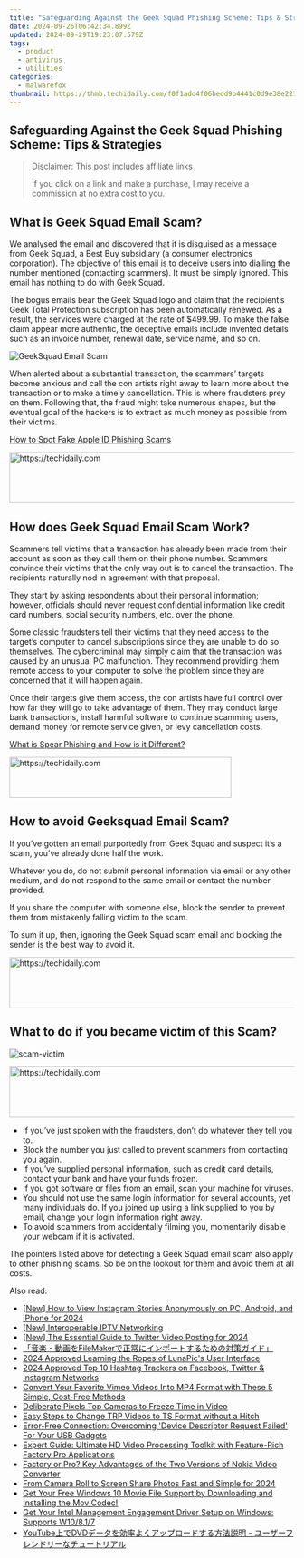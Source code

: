 ```yaml
---
title: "Safeguarding Against the Geek Squad Phishing Scheme: Tips & Strategies"
date: 2024-09-26T06:42:34.899Z
updated: 2024-09-29T19:23:07.579Z
tags:
  - product
  - antivirus
  - utilities
categories:
  - malwarefox
thumbnail: https://thmb.techidaily.com/f0f1add4f06bedd9b4441c0d9e38e221d87204ef26ea2cde0e10ae3ca9b9c9f6.jpg
---
```


## Safeguarding Against the Geek Squad Phishing Scheme: Tips & Strategies

>  Disclaimer: This post includes affiliate links
>
>  If you click on a link and make a purchase, I may receive a commission at no extra cost to you.
>

## What is Geek Squad Email Scam?

We analysed the email and discovered that it is disguised as a message from Geek Squad, a Best Buy subsidiary (a consumer electronics corporation). The objective of this email is to deceive users into dialling the number mentioned (contacting scammers). It must be simply ignored. This email has nothing to do with Geek Squad.

The bogus emails bear the Geek Squad logo and claim that the recipient’s Geek Total Protection subscription has been automatically renewed. As a result, the services were charged at the rate of $499.99\. To make the false claim appear more authentic, the deceptive emails include invented details such as an invoice number, renewal date, service name, and so on.

![GeekSquad Email Scam](https://www.malwarefox.com/wp-content/uploads/2022/10/geek-squad-scam.webp "GeekSquad Email Scam")

When alerted about a substantial transaction, the scammers’ targets become anxious and call the con artists right away to learn more about the transaction or to make a timely cancellation. This is where fraudsters prey on them. Following that, the fraud might take numerous shapes, but the eventual goal of the hackers is to extract as much money as possible from their victims.

[How to Spot Fake Apple ID Phishing Scams](https://tools.techidaily.com/malwarefox/products/)

<!-- affiliate ads begin -->
<a href="https://ephamedtechinc.pxf.io/c/5597632/2139322/26400" target="_top" id="2139322">
  <img src="//a.impactradius-go.com/display-ad/26400-2139322" border="0" alt="https://techidaily.com" width="728" height="90"/>
</a>
<img height="0" width="0" src="https://ephamedtechinc.pxf.io/i/5597632/2139322/26400" style="position:absolute;visibility:hidden;" border="0" />
<!-- affiliate ads end -->

## How does Geek Squad Email Scam Work?

Scammers tell victims that a transaction has already been made from their account as soon as they call them on their phone number. Scammers convince their victims that the only way out is to cancel the transaction. The recipients naturally nod in agreement with that proposal.

They start by asking respondents about their personal information; however, officials should never request confidential information like credit card numbers, social security numbers, etc. over the phone.

Some classic fraudsters tell their victims that they need access to the target’s computer to cancel subscriptions since they are unable to do so themselves. The cybercriminal may simply claim that the transaction was caused by an unusual PC malfunction. They recommend providing them remote access to your computer to solve the problem since they are concerned that it will happen again.

Once their targets give them access, the con artists have full control over how far they will go to take advantage of them. They may conduct large bank transactions, install harmful software to continue scamming users, demand money for remote service given, or levy cancellation costs.

[What is Spear Phishing and How is it Different?](https://tools.techidaily.com/malwarefox/products/)

<!-- affiliate ads begin -->
<a href="https://aligracehair.sjv.io/c/5597632/2135359/19272" target="_top" id="2135359">
  <img src="//a.impactradius-go.com/display-ad/19272-2135359" border="0" alt="https://techidaily.com" width="392" height="72"/>
</a>
<img height="0" width="0" src="https://aligracehair.sjv.io/i/5597632/2135359/19272" style="position:absolute;visibility:hidden;" border="0" />
<!-- affiliate ads end -->

## How to avoid Geeksquad Email Scam?

If you’ve gotten an email purportedly from Geek Squad and suspect it’s a scam, you’ve already done half the work.

Whatever you do, do not submit personal information via email or any other medium, and do not respond to the same email or contact the number provided.

If you share the computer with someone else, block the sender to prevent them from mistakenly falling victim to the scam.

To sum it up, then, ignoring the Geek Squad scam email and blocking the sender is the best way to avoid it.

<!-- affiliate ads begin -->
<a href="https://appsumo.8odi.net/c/5597632/2111994/7443" target="_top" id="2111994">
  <img src="//a.impactradius-go.com/display-ad/7443-2111994" border="0" alt="https://techidaily.com" width="728" height="90"/>
</a>
<img height="0" width="0" src="https://appsumo.8odi.net/i/5597632/2111994/7443" style="position:absolute;visibility:hidden;" border="0" />
<!-- affiliate ads end -->

## What to do if you became victim of this Scam?

![](https://www.malwarefox.com/wp-content/uploads/2022/10/scam-victim.webp "scam-victim")

<!-- affiliate ads begin -->
<a href="https://appsumo.8odi.net/c/5597632/2118319/7443" target="_top" id="2118319">
  <img src="//a.impactradius-go.com/display-ad/7443-2118319" border="0" alt="https://techidaily.com" width="728" height="90"/>
</a>
<img height="0" width="0" src="https://appsumo.8odi.net/i/5597632/2118319/7443" style="position:absolute;visibility:hidden;" border="0" />
<!-- affiliate ads end -->

* If you’ve just spoken with the fraudsters, don’t do whatever they tell you to.
* Block the number you just called to prevent scammers from contacting you again.
* If you’ve supplied personal information, such as credit card details, contact your bank and have your funds frozen.
* If you got software or files from an email, scan your machine for viruses.
* You should not use the same login information for several accounts, yet many individuals do. If you joined up using a link supplied to you by email, change your login information right away.
* To avoid scammers from accidentally filming you, momentarily disable your webcam if it is activated.

The pointers listed above for detecting a Geek Squad email scam also apply to other phishing scams. So be on the lookout for them and avoid them at all costs.

<ins class="adsbygoogle"
     style="display:block"
     data-ad-format="autorelaxed"
     data-ad-client="ca-pub-7571918770474297"
     data-ad-slot="1223367746"></ins>

<ins class="adsbygoogle"
     style="display:block"
     data-ad-client="ca-pub-7571918770474297"
     data-ad-slot="8358498916"
     data-ad-format="auto"
     data-full-width-responsive="true"></ins>

<span class="atpl-alsoreadstyle">Also read:</span>
<div><ul>
<li><a href="https://instagram-videos.techidaily.com/new-how-to-view-instagram-stories-anonymously-on-pc-android-and-iphone-for-2024/"><u>[New] How to View Instagram Stories Anonymously on PC, Android, and iPhone for 2024</u></a></li>
<li><a href="https://screen-sharing-recording.techidaily.com/new-interoperable-iptv-networking/"><u>[New] Interoperable IPTV Networking</u></a></li>
<li><a href="https://twitter-videos.techidaily.com/new-the-essential-guide-to-twitter-video-posting-for-2024/"><u>[New] The Essential Guide to Twitter Video Posting for 2024</u></a></li>
<li><a href="https://win-exclusive.techidaily.com/filemaker/"><u>「音楽・動画をFileMakerで正常にインポートするための対策ガイド」</u></a></li>
<li><a href="https://extra-skills.techidaily.com/2024-approved-learning-the-ropes-of-lunapics-user-interface/"><u>2024 Approved Learning the Ropes of LunaPic's User Interface</u></a></li>
<li><a href="https://instagram-clips.techidaily.com/2024-approved-top-10-hashtag-trackers-on-facebook-twitter-and-instagram-networks/"><u>2024 Approved Top 10 Hashtag Trackers on Facebook, Twitter & Instagram Networks</u></a></li>
<li><a href="https://win-exclusive.techidaily.com/convert-your-favorite-vimeo-videos-into-mp4-format-with-these-5-simple-cost-free-methods/"><u>Convert Your Favorite Vimeo Videos Into MP4 Format with These 5 Simple, Cost-Free Methods</u></a></li>
<li><a href="https://fox-helps.techidaily.com/deliberate-pixels-top-cameras-to-freeze-time-in-video/"><u>Deliberate Pixels Top Cameras to Freeze Time in Video</u></a></li>
<li><a href="https://win-exclusive.techidaily.com/easy-steps-to-change-trp-videos-to-ts-format-without-a-hitch/"><u>Easy Steps to Change TRP Videos to TS Format without a Hitch</u></a></li>
<li><a href="https://win-howtos.techidaily.com/error-free-connection-overcoming-device-descriptor-request-failed-for-your-usb-gadgets/"><u>Error-Free Connection: Overcoming 'Device Descriptor Request Failed' For Your USB Gadgets</u></a></li>
<li><a href="https://win-exclusive.techidaily.com/expert-guide-ultimate-hd-video-processing-toolkit-with-feature-rich-factory-pro-applications/"><u>Expert Guide: Ultimate HD Video Processing Toolkit with Feature-Rich Factory Pro Applications</u></a></li>
<li><a href="https://win-exclusive.techidaily.com/factory-or-pro-key-advantages-of-the-two-versions-of-nokia-video-converter/"><u>Factory or Pro? Key Advantages of the Two Versions of Nokia Video Converter</u></a></li>
<li><a href="https://snapchat-videos.techidaily.com/from-camera-roll-to-screen-share-photos-fast-and-simple-for-2024/"><u>From Camera Roll to Screen Share Photos Fast and Simple for 2024</u></a></li>
<li><a href="https://win-exclusive.techidaily.com/get-your-free-windows-10-movie-file-support-by-downloading-and-installing-the-mov-codec/"><u>Get Your Free Windows 10 Movie File Support by Downloading and Installing the Mov Codec!</u></a></li>
<li><a href="https://driver-download.techidaily.com/get-your-intel-management-engagement-driver-setup-on-windows-supports-w10817/"><u>Get Your Intel Management Engagement Driver Setup on Windows: Supports W10/8.1/7</u></a></li>
<li><a href="https://win-exclusive.techidaily.com/1726029858827-youtubedvd/"><u>YouTube上でDVDデータを効率よくアップロードする方法説明 - ユーザーフレンドリーなチュートリアル</u></a></li>
</ul></div>

